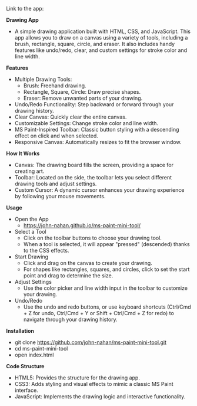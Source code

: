 Link to the app:

**Drawing App**
  - A simple drawing application built with HTML, CSS, and JavaScript. This app allows you to draw on a canvas using a variety of tools, including a brush, rectangle, square, circle, and eraser. It also includes handy features like undo/redo, clear, and custom settings for stroke color and line width.

**Features**
  - Multiple Drawing Tools:
    - Brush: Freehand drawing.
    - Rectangle, Square, Circle: Draw precise shapes.
    - Eraser: Remove unwanted parts of your drawing.
  - Undo/Redo Functionality: Step backward or forward through your drawing history.
  - Clear Canvas: Quickly clear the entire canvas.
  - Customizable Settings: Change stroke color and line width.
  - MS Paint-Inspired Toolbar: Classic button styling with a descending effect on click and when selected.
  - Responsive Canvas: Automatically resizes to fit the browser window.

**How It Works**
  - Canvas: The drawing board fills the screen, providing a space for creating art.
  - Toolbar: Located on the side, the toolbar lets you select different drawing tools and adjust settings.
  - Custom Cursor: A dynamic cursor enhances your drawing experience by following your mouse movements.

**Usage**
  - Open the App
    - https://john-nahan.github.io/ms-paint-mini-tool/
  - Select a Tool
    - Click on the toolbar buttons to choose your drawing tool.
    - When a tool is selected, it will appear "pressed" (descended) thanks to the CSS effects.
  - Start Drawing
    - Click and drag on the canvas to create your drawing.
    - For shapes like rectangles, squares, and circles, click to set the start point and drag to determine the size.
  - Adjust Settings
    - Use the color picker and line width input in the toolbar to customize your drawing.
  - Undo/Redo
    - Use the undo and redo buttons, or use keyboard shortcuts (Ctrl/Cmd + Z for undo, Ctrl/Cmd + Y or Shift + Ctrl/Cmd + Z for redo) to navigate through your drawing history.
   
**Installation**
  - git clone https://github.com/john-nahan/ms-paint-mini-tool.git
  - cd ms-paint-mini-tool
  - open index.html

**Code Structure**
  - HTML5: Provides the structure for the drawing app.
  - CSS3: Adds styling and visual effects to mimic a classic MS Paint interface.
  - JavaScript: Implements the drawing logic and interactive functionality.
